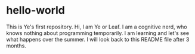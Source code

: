 # hello-world
This is Ye's first repository.
Hi, I am Ye or Leaf. I am a cognitive nerd, who knows nothing about programming temporarily.
I am learning and let's see what happens over the summer.
I will look back to this README file after 3 months.
